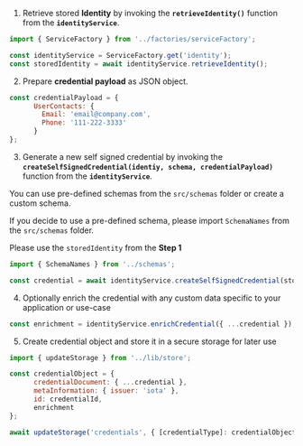 
1. Retrieve stored **Identity** by invoking the **`retrieveIdentity()`** function from the **`identityService`**. 

```js
import { ServiceFactory } from '../factories/serviceFactory';  
```

```js
const identityService = ServiceFactory.get('identity');
const storedIdentity = await identityService.retrieveIdentity();
```
  
2. Prepare **credential payload** as JSON object. 

```js
const credentialPayload = {
      UserContacts: {
        Email: 'email@company.com',
        Phone: '111-222-3333'
      }
};
```
  
3. Generate a new self signed credential by invoking the **`createSelfSignedCredential(identiy, schema, credentialPayload)`** function from the **`identityService`**.  

You can use pre-defined schemas from the `src/schemas` folder or create a custom schema.

If you decide to use a pre-defined schema, please import `SchemaNames` from the `src/schemas` folder.

Please use the `storedIdentity` from the **Step 1**

```js
import { SchemaNames } from '../schemas';
```

```js
const credential = await identityService.createSelfSignedCredential(storedIdentity, SchemaNames.CONTACT_DETAILS, credentialPayload);
```

4. Optionally enrich the credential with any custom data specific to your application or use-case

```js
const enrichment = identityService.enrichCredential({ ...credential });
```

5. Create credential object and store it in a secure storage for later use

```js
import { updateStorage } from '../lib/store';
```  

```js
const credentialObject = {
      credentialDocument: { ...credential },
      metaInformation: { issuer: 'iota' },
      id: credentialId,
      enrichment
};
```

```js
await updateStorage('credentials', { [credentialType]: credentialObject });
```